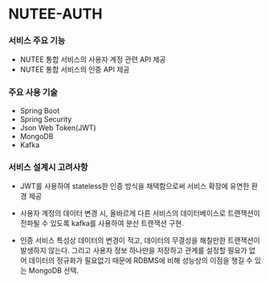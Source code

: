 # NUTEE-AUTH
### 서비스 주요 기능
- NUTEE 통합 서비스의 사용자 계정 관련 API 제공   
- NUTEE 통합 서비스의 인증 API 제공

### 주요 사용 기술
- Spring Boot
- Spring Security
- Json Web Token(JWT)
- MongoDB
- Kafka

### 서비스 설계시 고려사항
- JWT를 사용하여 stateless한 인증 방식을 채택함으로써 서비스 확장에 유연한 환경 제공   


- 사용자 계정의 데이터 변경 시, 올바르게 다른 서비스의 데이터베이스로 트랜잭션이 전파될 수 있도록 kafka를 사용하여 분산 트랜잭션 구현.   


- 인증 서비스 특성상 데이터의 변경이 적고, 데이터의 무결성을 해칠만한 트랜잭션이 발생하지 않는다. 그리고 사용자 정보 하나만을 저장하고 관계를 설정할 필요가 없어 데이터의 정규화가 필요없기 때문에 RDBMS에 비해 성능상의 이점을 챙길 수 있는 MongoDB 선택.


